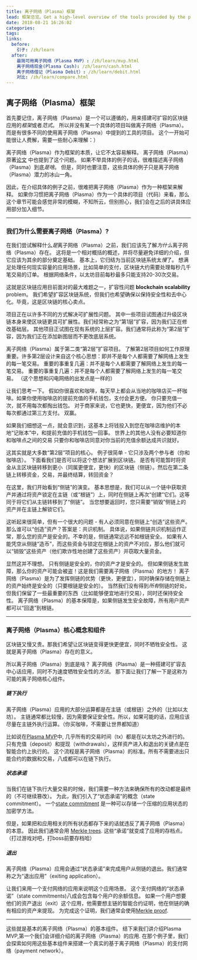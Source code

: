 ```yaml
---
title: 离子网络（Plasma）框架
lead: 框架总览。Get a high-level overview of the tools provided by the plasma framework.
date: 2018-08-21 16:26:02
categories:
tags:
links:
  before:
    引子: /zh/learn
  after:
    最简可用离子网络（Plasma MVP）: /zh/learn/mvp.html
    离子网络现金(Plasma Cash): /zh/learn/cash.html
    离子网络借记（Plasma Debit）: /zh/learn/debit.html
    对比: /zh/learn/compare.html
---
```


## 离子网络（Plasma）框架
首先要记住，离子网络（Plasma）是一个可以遵循的，用来搭建可扩容的区块链应用的*框架*或者*范式*。
所以并没有某一个具体的项目叫做离子网络（Plasma）。而是有很多不同的使用离子网络（Plasma）中提到的工具的项目。
这个一开始可能很让人费解，需要一些耐心来理解：）

离子网络（Plasma）作为框架的本质，让它不太容易解释。
离子网络（Plasma）原著[论文](http://plasma.io/plasma.pdf) 中也提到了这个问题。
如果不举具体的例子的话，很难描述离子网络（Plasma）到底*是啥*。
但是，同时也要注意，这些具体的例子只是离子网络（Plasma）潜力的冰山一角。

因此，在介绍具体的例子之前，很难把离子网络（Plasma）作为一种框架来解释。
如果你习惯把离子网络（Plasma）作为一个具体的项目（代码）来看，那么这个章节可能会感觉非常的模糊，不知所云，但别担心，我们会在之后的讲具体应用部分加入细节。

---

### 我们为什么需要离子网络（Plasma）?

在我们尝试解释什么*是*离子网络（Plasma）之前，我们应该先了解*为什么*离子网络（Plasma）存在。
这将是一个相对概括的概述，并将尽量避免详细的介绍，但它应该为其余的部分奠定基础。
基本上，它归结为当前区块链系统太*慢*了。
想满足处理任何现实容量的应用场景，比如简单的支付，区块链大约需要处理每秒几千笔交易的订单。
根据网络条件，以太坊目前每秒最多只能支持20-30次交易。

这就是区块链应用目前面对的最大难题之一，扩容性问题 **blockchain scalability** problem。
我们希望扩容区块链系统，但我们也希望确保以保持安全性和去中心化。毕竟，这是区块链的核心卖点。

项目正在以许多不同的方式解决可扩展性问题。
其中一些项目试图通过升级区块链本身来使区块链更具可扩展性。我们经常称之为“第1层”扩容，因为我们正在修改基础层。
其他项目正试图在现有系统的上层扩容。我们通常将此称为“第2层”扩容，因为我们正在添加新图层而不更改底层系统。

离子网络（Plasma）属于第二类“第2层”扩容项目。
了解第2层项目如何工作原理重要。许多第2层设计来自这个核心思想：即并不是每个人都需要了解网络上发生的每一笔交易。
重要的事重复几遍：并不是每个人都需要了解网络上发生的每一笔交易。
重要的事重复几遍：并不是每个人都需要了解网络上发生的每一笔交易。
（这个思想和闪电网络的出发点是一样的）

让我们思考一下。
假如你很喜欢和咖啡，每天早上都会从当地的咖啡店买一杯咖啡。如果你使用咖啡店的提前充值的手机钱包，支付会更方便。
你只要充值一次，就不用每次都掏出钱包。
对于商家来说，它也更快，更便宜，因为他们不必每次都通过第三方支付。
双赢。

如果我们细想这一点，就会意识到，这基本上将钱投入到您在咖啡店维护的本地“记账本”中，和提前充值的手机钱包一回事。
世界上的其他人没有必要知道你和咖啡点之间的交易
只要你和咖啡店同意对你当前的充值余额达成共识就好。

这其实就是大多数“第2层”项目的核心。
例子很简单 - 它只涉及两个参与者（你和咖啡店）。
下面看我们是否可以将这个想法扩展到区块链。
是否有可能暂时将资金从主区块链转移到更小（同属更便宜，更快）的区块链（侧链）。然后在第二条链上转移资金，交易，并最终结算，转回资金？

在这里，我们开始看到“侧链”的演变。
基本思想是，我们可以从一个链中获取资产并通过将资产锁定在主链（或“根链”）上，同时在侧链上再次“创建”它们。这等同于将它们从主链转移到了“侧链”。
当您想要返回时，您只需要“销毁”侧链上的资产并在主链上解锁它们。

这听起来很简单，但有一个很大的问题 - 有人必须同意在侧链上“创造”这些资产。
那么谁可以“创造”资产？答案是：共识机制。
具体说，如果侧链共识机制运作正常，那么您的资产是安全的。不幸的是，侧链通常远远不如根链安全。
如果有人能凭空从侧链“造币”，而这些资金与锁定在根链上的资产不对应，那么他们就可以“销毁”这些资产（他们欺诈性地创建了这些资产）并窃取大量资金。

显然这并不理想。
只有侧链是安全的，你的资产才是安全的。
但如果侧链发生故障，那么你的资产可能会被盗！这是我们需要离子网络（Plasma）的地方！
离子网络（Plasma）是为了发挥侧链的优势（更快，更便宜），同时确保存储在侧链上的资产始终是安全的（只要根链是安全的）。
当然我们没有得到*所有*侧链的好处，但我们保留了一些最重要的东西（比如能够便宜地进行交易），同时还保持安全性。
离子网络（Plasma）的基本保障是，如果侧链发生安全故障，所有用户资产都可以“回退”到根链。

---

### 离子网络（Plasma）核心概念和组件
区块链又慢又贵。那我们希望让区块链变得更快更便宜，同时不牺牲安全性。
这就是离子网络（Plasma）存在的意义。

所以离子网络（Plasma）到底是啥？
离子网络（Plasma）是一种搭建可扩容去中心话应用，同时不为速度牺牲安全性的*方法*。
那下面让我们了解一下是这称为可能的离子网络核心组件。

##### 链下执行
离子网络（Plasma）应用的大部分运算都是在主链（或根链）之外的（比如以太坊）。
主链通常都比较慢，因为需要保证安全性。所以，如果可能的话，应用应该尽量在主链外执行运算。（你买咖啡，不需要让世界都知道）


比如说在[Plasma MVP](/zh/learn/mvp.html)中, 几乎所有的交易时间（tx）都是在以太坊之外进行的。
只有充值（deposit）和提现（withdrawals），这样资产进入和退出的关键点是在智能合约上执行的。
这个流程是离子网络（Plasma）的标准。所有不需要进出只能合约的数据和交易，八成都可以在链下执行。

##### 状态承诺
当我们在链下执行大量交易的时候，我们需要一种方法来确保所有的改动都是最终的（不可继续篡改）。
为此，我们引入了“状态承诺”的概念（state commitment）。
一个[state commitment](https://en.wikipedia.org/wiki/Commitment_scheme) 是一种可以存储一个压缩的应用状态的加密学方法。

但是，如果把和应用相关的所有状态都存下来的话就违反了离子网络（Plasma）的本意。
因此我们通常会用 [Merkle trees](/zh/learn/mvp.html#merkle-trees).
这些“承诺”就变成了应用的存档点。（打过游戏对吧，打boss前要存档哈）

##### 退出
离子网络（Plasma）应用会通过“状态承诺”来完成用户从侧链的退出。我们通常称之为“退出应用”（exiting application）。

让我们来用一个支付网络的应用来说明这个应用场景。
这个支付网络的“状态承诺”（state commitments)八成会包含每个用户的余额信息。
如果一个用户想要他们的资产退出（exit）这个应用，他需要想主链的智能合约证明，他在侧链的确有相应的资产来提现。
为完成这个证明，我们通常会使用[Merkle proof](https://blog.ethereum.org/2015/11/15/merkling-in-ethereum/).

---

这些就是基本的离子网络（Plasma）的基本组件。
结下来我们讲介绍Plasma MVP,第一个我们会详细介绍的离子网络（Plasma）的应用.
在那个例子里，我们会探索如何用这些基本组件来搭建一个真实的基于离子网络（Plasma）的支付网络（payment network）。

